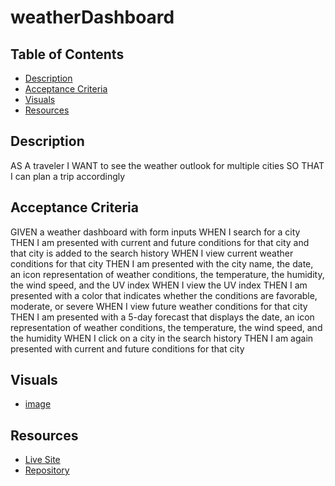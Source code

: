 # weatherDashboard

## Table of Contents
- [Description](#description)
- [Acceptance Criteria](#Acceptance)
- [Visuals](Visuals)
- [Resources](Resources)

## Description

AS A traveler
I WANT to see the weather outlook for multiple cities
SO THAT I can plan a trip accordingly

## Acceptance Criteria

GIVEN a weather dashboard with form inputs
WHEN I search for a city
THEN I am presented with current and future conditions for that city and that city is added to the search history
WHEN I view current weather conditions for that city
THEN I am presented with the city name, the date, an icon representation of weather conditions, the temperature, the humidity, the wind speed, and the UV index
WHEN I view the UV index
THEN I am presented with a color that indicates whether the conditions are favorable, moderate, or severe
WHEN I view future weather conditions for that city
THEN I am presented with a 5-day forecast that displays the date, an icon representation of weather conditions, the temperature, the wind speed, and the humidity
WHEN I click on a city in the search history
THEN I am again presented with current and future conditions for that city

## Visuals
- [image]( )

## Resources
- [Live Site](https://sdivachuk.github.io/weatherDashboard/)
- [Repository](https://github.com/sdivachuk/weatherDashboard)